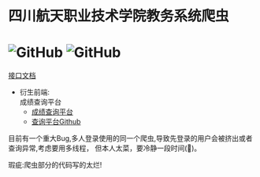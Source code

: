 # 四川航天职业技术学院教务系统爬虫
![GitHub](https://img.shields.io/github/license/BlankYk/zhengfang-Java.svg)
![GitHub](https://img.shields.io/badge/JDK-1.8%2B-blue.svg)
===
[接口文档](https://documenter.getpostman.com/view/5735040/S1a61mCQ?version=latest)
- 衍生前端:   
    成绩查询平台
    - [成绩查询平台](https://edu.css0209.cn)
    - [查询平台Github](https://github.com/BlankYk/zhengfang-web-react)  

目前有一个重大Bug,多人登录使用的同一个爬虫,导致先登录的用户会被挤出或者查询异常,考虑要用多线程，
但本人太菜，要冷静一段时间(🌚)。  

瑕疵:爬虫部分的代码写的太烂!